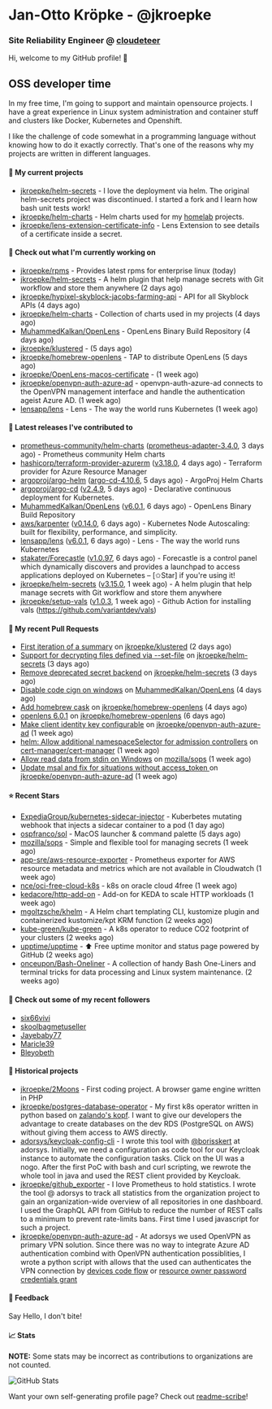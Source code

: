 # Jan-Otto Kröpke - @jkroepke
### Site Reliability Engineer @ [cloudeteer](https://github.com/adorsys)

Hi, welcome to my GitHub profile! 👋

## OSS developer time
In my free time, I'm going to support and maintain opensource projects. I have a great experience in Linux system administration and container stuff and clusters like Docker, Kubernetes and Openshift.

I like the challenge of code somewhat in a programming language without knowing how to do it exactly correctly. That's one of the reasons why my projects are written in different languages.

#### 🌱 My current projects
- [jkroepke/helm-secrets](https://github.com/jkroepke/helm-secrets) - I love the deployment via helm. The original helm-secrets project was discontinued. I started a fork and I learn how bash unit tests work!
- [jkroepke/helm-charts](https://github.com/jkroepke/helm-charts) - Helm charts used for my [homelab](https://github.com/jkroepke/homelab) projects.
- [jkroepke/lens-extension-certificate-info](https://github.com/jkroepke/lens-extension-certificate-info) - Lens Extension to see details of a certificate inside a secret.

#### 👷 Check out what I'm currently working on

- [jkroepke/rpms](https://github.com/jkroepke/rpms) - Provides latest rpms for enterprise linux (today)
- [jkroepke/helm-secrets](https://github.com/jkroepke/helm-secrets) - A helm plugin that help manage secrets with Git workflow and store them anywhere (2 days ago)
- [jkroepke/hypixel-skyblock-jacobs-farming-api](https://github.com/jkroepke/hypixel-skyblock-jacobs-farming-api) - API for all Skyblock APIs (4 days ago)
- [jkroepke/helm-charts](https://github.com/jkroepke/helm-charts) - Collection of charts used in my projects (4 days ago)
- [MuhammedKalkan/OpenLens](https://github.com/MuhammedKalkan/OpenLens) - OpenLens Binary Build Repository (4 days ago)
- [jkroepke/klustered](https://github.com/jkroepke/klustered) -  (5 days ago)
- [jkroepke/homebrew-openlens](https://github.com/jkroepke/homebrew-openlens) - TAP to distribute OpenLens (5 days ago)
- [jkroepke/OpenLens-macos-certificate](https://github.com/jkroepke/OpenLens-macos-certificate) -  (1 week ago)
- [jkroepke/openvpn-auth-azure-ad](https://github.com/jkroepke/openvpn-auth-azure-ad) - openvpn-auth-azure-ad connects to the OpenVPN management interface and handle the authentication ageist Azure AD. (1 week ago)
- [lensapp/lens](https://github.com/lensapp/lens) - Lens - The way the world runs Kubernetes (1 week ago)

#### 🔭 Latest releases I've contributed to

- [prometheus-community/helm-charts](https://github.com/prometheus-community/helm-charts) ([prometheus-adapter-3.4.0](https://github.com/prometheus-community/helm-charts/releases/tag/prometheus-adapter-3.4.0), 3 days ago) - Prometheus community Helm charts
- [hashicorp/terraform-provider-azurerm](https://github.com/hashicorp/terraform-provider-azurerm) ([v3.18.0](https://github.com/hashicorp/terraform-provider-azurerm/releases/tag/v3.18.0), 4 days ago) - Terraform provider for Azure Resource Manager
- [argoproj/argo-helm](https://github.com/argoproj/argo-helm) ([argo-cd-4.10.6](https://github.com/argoproj/argo-helm/releases/tag/argo-cd-4.10.6), 5 days ago) - ArgoProj Helm Charts
- [argoproj/argo-cd](https://github.com/argoproj/argo-cd) ([v2.4.9](https://github.com/argoproj/argo-cd/releases/tag/v2.4.9), 5 days ago) - Declarative continuous deployment for Kubernetes.
- [MuhammedKalkan/OpenLens](https://github.com/MuhammedKalkan/OpenLens) ([v6.0.1](https://github.com/MuhammedKalkan/OpenLens/releases/tag/v6.0.1), 6 days ago) - OpenLens Binary Build Repository
- [aws/karpenter](https://github.com/aws/karpenter) ([v0.14.0](https://github.com/aws/karpenter/releases/tag/v0.14.0), 6 days ago) - Kubernetes Node Autoscaling: built for flexibility, performance, and simplicity.
- [lensapp/lens](https://github.com/lensapp/lens) ([v6.0.1](https://github.com/lensapp/lens/releases/tag/v6.0.1), 6 days ago) - Lens - The way the world runs Kubernetes
- [stakater/Forecastle](https://github.com/stakater/Forecastle) ([v1.0.97](https://github.com/stakater/Forecastle/releases/tag/v1.0.97), 6 days ago) - Forecastle is a control panel which dynamically discovers and provides a launchpad to access applications deployed on Kubernetes  – [✩Star] if you&#39;re using it!
- [jkroepke/helm-secrets](https://github.com/jkroepke/helm-secrets) ([v3.15.0](https://github.com/jkroepke/helm-secrets/releases/tag/v3.15.0), 1 week ago) - A helm plugin that help manage secrets with Git workflow and store them anywhere
- [jkroepke/setup-vals](https://github.com/jkroepke/setup-vals) ([v1.0.3](https://github.com/jkroepke/setup-vals/releases/tag/v1.0.3), 1 week ago) - Github Action for installing vals (https://github.com/variantdev/vals)

#### 🔨 My recent Pull Requests

- [First iteration of a summary](https://github.com/jkroepke/klustered/pull/5) on [jkroepke/klustered](https://github.com/jkroepke/klustered) (2 days ago)
- [Support for decrypting files defined via --set-file](https://github.com/jkroepke/helm-secrets/pull/252) on [jkroepke/helm-secrets](https://github.com/jkroepke/helm-secrets) (3 days ago)
- [Remove deprecated secret backend](https://github.com/jkroepke/helm-secrets/pull/251) on [jkroepke/helm-secrets](https://github.com/jkroepke/helm-secrets) (3 days ago)
- [Disable code cign on windows](https://github.com/MuhammedKalkan/OpenLens/pull/32) on [MuhammedKalkan/OpenLens](https://github.com/MuhammedKalkan/OpenLens) (4 days ago)
- [Add homebrew cask](https://github.com/jkroepke/homebrew-openlens/pull/8) on [jkroepke/homebrew-openlens](https://github.com/jkroepke/homebrew-openlens) (4 days ago)
- [openlens 6.0.1](https://github.com/jkroepke/homebrew-openlens/pull/7) on [jkroepke/homebrew-openlens](https://github.com/jkroepke/homebrew-openlens) (6 days ago)
- [Make client identity key configurable](https://github.com/jkroepke/openvpn-auth-azure-ad/pull/14) on [jkroepke/openvpn-auth-azure-ad](https://github.com/jkroepke/openvpn-auth-azure-ad) (1 week ago)
- [helm: Allow additional namespaceSelector for admission controllers](https://github.com/cert-manager/cert-manager/pull/5381) on [cert-manager/cert-manager](https://github.com/cert-manager/cert-manager) (1 week ago)
- [Allow read data from stdin on Windows](https://github.com/mozilla/sops/pull/1104) on [mozilla/sops](https://github.com/mozilla/sops) (1 week ago)
- [Update msal and fix for situations without access_token ](https://github.com/jkroepke/openvpn-auth-azure-ad/pull/13) on [jkroepke/openvpn-auth-azure-ad](https://github.com/jkroepke/openvpn-auth-azure-ad) (1 week ago)

#### ⭐ Recent Stars

- [ExpediaGroup/kubernetes-sidecar-injector](https://github.com/ExpediaGroup/kubernetes-sidecar-injector) - Kuberbetes mutating webhook that injects a sidecar container to a pod (1 day ago)
- [ospfranco/sol](https://github.com/ospfranco/sol) - MacOS launcher &amp; command palette (5 days ago)
- [mozilla/sops](https://github.com/mozilla/sops) - Simple and flexible tool for managing secrets (1 week ago)
- [app-sre/aws-resource-exporter](https://github.com/app-sre/aws-resource-exporter) - Prometheus exporter for AWS resource metadata and metrics which are not available in Cloudwatch (1 week ago)
- [nce/oci-free-cloud-k8s](https://github.com/nce/oci-free-cloud-k8s) - k8s on oracle cloud 4free (1 week ago)
- [kedacore/http-add-on](https://github.com/kedacore/http-add-on) - Add-on for KEDA to scale HTTP workloads (1 week ago)
- [mgoltzsche/khelm](https://github.com/mgoltzsche/khelm) - A Helm chart templating CLI, kustomize plugin and containerized kustomize/kpt KRM function (2 weeks ago)
- [kube-green/kube-green](https://github.com/kube-green/kube-green) - A k8s operator to reduce CO2 footprint of your clusters (2 weeks ago)
- [upptime/upptime](https://github.com/upptime/upptime) - ⬆️ Free uptime monitor and status page powered by GitHub (2 weeks ago)
- [onceupon/Bash-Oneliner](https://github.com/onceupon/Bash-Oneliner) - A collection of handy Bash One-Liners and terminal tricks for data processing and Linux system maintenance. (2 weeks ago)

#### 👯 Check out some of my recent followers

- [six66vivi](https://github.com/six66vivi)
- [skoolbagmetuseller](https://github.com/skoolbagmetuseller)
- [Jayebaby77](https://github.com/Jayebaby77)
- [Maricle39](https://github.com/Maricle39)
- [Bleyobeth](https://github.com/Bleyobeth)

#### 📜 Historical projects
- [jkroepke/2Moons](https://github.com/jkroepke/2Moons) - First coding project. A browser game engine written in PHP
- [jkroepke/postgres-database-operator](https://github.com/jkroepke/postgres-database-operator) - My first k8s operator written in python based on [zalando's kopf](https://github.com/zalando-incubator/kopf). I want to give our developers the advantage to create databases on the dev RDS (PostgreSQL on AWS) without giving them access to AWS directly.
- [adorsys/keycloak-config-cli](https://github.com/adorsys/keycloak-config-cli) - I wrote this tool with [@borisskert](https://github.com/borisskert) at adorsys. Initially, we need a configuration as code tool for our Keycloak instance to automate the configuration tasks. Click on the UI was a nogo. After the first PoC with bash and curl scripting, we rewrote the whole tool in java and used the REST client provided by Keycloak.
- [jkroepke/github_exporter](https://github.com/jkroepke/github_exporter) - I love Prometheus to hold statistics. I wrote the tool @ adorsys to track all statistics from the organization project to gain an organization-wide overview of all repositories in one dashboard. I used the GraphQL API from GitHub to reduce the number of REST calls to a minimum to prevent rate-limits bans. First time I used javascript for such a project.
- [jkroepke/openvpn-auth-azure-ad](https://github.com/jkroepke/openvpn-auth-azure-ad) - At adorsys we used OpenVPN as primary VPN solution. Since there was no way to integrate Azure AD authentication combind with OpenVPN authentication possiblities, I wrote a python script with allows that the used can authenticates the VPN connection by [devices code flow](https://docs.microsoft.com/en-us/azure/active-directory/develop/v2-oauth2-device-code) or [resource owner password credentials grant](https://docs.microsoft.com/en-us/azure/active-directory/develop/v2-oauth-ropc)

#### 💬 Feedback

Say Hello, I don't bite!

#### 📈 Stats

**NOTE:** Some stats may be incorrect as contributions to organizations
are not counted.

![GitHub Stats](https://github-readme-stats.vercel.app/api?username=jkroepke&count_private=false&theme=tokyonight&show_icons=true)

Want your own self-generating profile page? Check out [readme-scribe](https://github.com/muesli/readme-scribe)!
